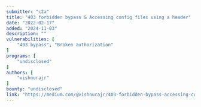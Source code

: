 ```yaml
---
submitter: "c2a"
title: "403 forbidden bypass & Accessing config files using a header"
date: "2022-02-17"
added: "2024-11-03"
description: ""
vulnerabilities: [
    "403 bypass", "Broken authorization"
]
programs: [
    "undisclosed"
]
authors: [
    "vishnurajr"
]
bounty: "undisclosed"
link: "https://medium.com/@vishnurajr/403-forbidden-bypass-accessing-config-files-using-a-header-4bd172c25ff1"
---
```




